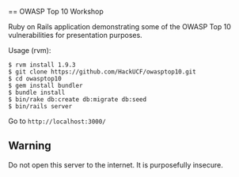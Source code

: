 == OWASP Top 10 Workshop

Ruby on Rails application demonstrating some of the OWASP Top 10 vulnerabilities for presentation purposes.

Usage (rvm):

```
$ rvm install 1.9.3
$ git clone https://github.com/HackUCF/owasptop10.git
$ cd owasptop10
$ gem install bundler
$ bundle install
$ bin/rake db:create db:migrate db:seed
$ bin/rails server
```

Go to `http://localhost:3000/`

## Warning
Do not open this server to the internet. It is purposefully insecure.
